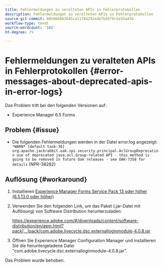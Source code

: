 ```yaml
---
title: Fehlermeldungen zu veralteten APIs in Fehlerprotokollen
description: Fehlermeldungen zu veralteten APIs in Fehlerprotokollen
source-git-commit: b05666883645ca11784292e4bfb5bf9c1e35a43b
workflow-type: tm+mt
source-wordcount: '102'
ht-degree: 7%

---
```



# Fehlermeldungen zu veralteten APIs in Fehlerprotokollen {#error-messages-about-deprecated-apis-in-error-logs}

Das Problem tritt bei den folgenden Versionen auf:

* Experience Manager 6.5 Forms

## Problem {#issue}

* Die folgenden Fehlermeldungen werden in der Datei error.log angezeigt:
   ` *WARN* [default task-36] org.apache.jackrabbit.oak.spi.security.principal.AclGroupDeprecation use of deprecated java.acl.Group-related API - this method is going to be removed in future Oak releases - see OAK-7358 for details` (NPR-38282)

## Auflösung {#workaround}

1. Installieren [Experience Manager Forms Service Pack 13 oder höher (6.5.13.0 oder höher)](https://experienceleague.adobe.com/docs/experience-manager-65/release-notes/release-notes.html?lang=de)
1. Verwenden Sie den folgenden Link, um das Paket (.jar-Datei mit Auflösung) von Software Distribution herunterzuladen:

   https://experience.adobe.com/#/downloads/content/software-distribution/en/aem.html?pack[...]pack/com.adobe.livecycle.dsc.externalloginmodule-4.0.8.jar

1. Öffnen Sie Experience Manager Configuration Manager und installieren Sie die heruntergeladene Datei &quot;com.adobe.livecycle.dsc.externalloginmodule-4.0.8.jar&quot;.

Das Problem wurde behoben.